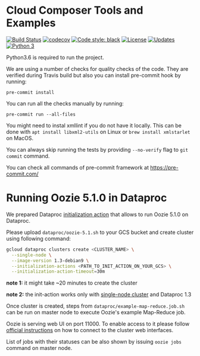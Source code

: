 <!--
  Copyright 2019 Google LLC

  Licensed under the Apache License, Version 2.0 (the "License");
  you may not use this file except in compliance with the License.
  You may obtain a copy of the License at

  http://www.apache.org/licenses/LICENSE-2.0

  Unless required by applicable law or agreed to in writing, software
  distributed under the License is distributed on an "AS IS" BASIS,
  WITHOUT WARRANTIES OR CONDITIONS OF ANY KIND, either express or implied.
  See the License for the specific language governing permissions and
  limitations under the License.
 -->

# Cloud Composer Tools and Examples

[![Build Status](https://travis-ci.org/GoogleCloudPlatform/cloud-composer.svg?branch=master)](https://travis-ci.org/GoogleCloudPlatform/cloud-composer)
[![codecov](https://codecov.io/gh/GoogleCloudPlatform/cloud-composer/branch/master/graph/badge.svg)](https://codecov.io/gh/GoogleCloudPlatform/cloud-composer)
[![Code style: black](https://img.shields.io/badge/code%20style-black-000000.svg)](https://github.com/ambv/black)
[![License](https://img.shields.io/badge/License-Apache%202.0-blue.svg)](https://opensource.org/licenses/Apache-2.0)
[![Updates](https://pyup.io/repos/github/GoogleCloudPlatform/cloud-composer/shield.svg)](https://pyup.io/repos/github/GoogleCloudPlatform/cloud-composer/)
[![Python 3](https://pyup.io/repos/github/GoogleCloudPlatform/cloud-composer/python-3-shield.svg)](https://pyup.io/repos/github/GoogleCloudPlatform/cloud-composer/)

Python3.6 is required to run the project.

We are using a number of checks for quality checks of the code. They are verified during Travis build but
also you can install pre-commit hook by running:

`pre-commit install`


You can run all the checks manually by running:

`pre-commit run --all-files`

You might need to instal xmllint if you do not have it locally. This can be done
with `apt install libxml2-utils` on Linux or `brew install xmlstarlet` on MacOS.

You can always skip running the tests by providing `--no-verify` flag to `git commit` command.

You can check all commands of pre-commit framework at https://pre-commit.com/


# Running Oozie 5.1.0 in Dataproc

We prepared Dataproc [initialization action](https://cloud.google.com/dataproc/docs/concepts/configuring-clusters/init-actions)
that allows to run Oozie 5.1.0 on Dataproc.

Please upload `dataproc/oozie-5.1.sh` to your GCS bucket and create cluster using following command:
```bash
gcloud dataproc clusters create <CLUSTER_NAME> \
  --single-node \
  --image-version 1.3-debian9 \
  --initialization-actions <PATH_TO_INIT_ACTION_ON_YOUR_GCS> \
  --initialization-action-timeout=30m
```
**note 1:** it might take ~20 minutes to create the cluster

**note 2:** the init-action works only with [single-node cluster](https://cloud.google.com/dataproc/docs/concepts/configuring-clusters/single-node-clusters)
and Dataproc 1.3

Once cluster is created, steps from `dataproc/example-map-reduce.job.sh` can be run on master node to execute
Oozie's example Map-Reduce job.

Oozie is serving web UI on port 11000. To enable access to it please follow [official instructions](https://cloud.google.com/dataproc/docs/concepts/accessing/cluster-web-interfaces)
on how to connect to the cluster web interfaces.

List of jobs with their statuses can be also shown by issuing `oozie jobs` command on master node.
